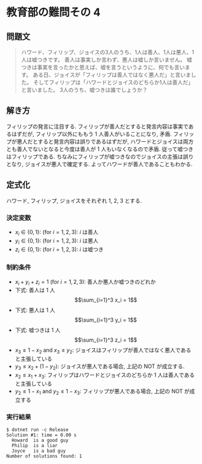 # 教育部の難問その 4

## 問題文

> ハワード、フィリップ、ジョイスの3人のうち、1人は善人、1人は悪人、1人は嘘つきです。
> 善人は事実しか言わず、悪人は嘘しか言いません。
> 嘘つきは事実を言ったかと思えば、嘘を言うというように、何でも言います。
> ある日、ジョイスが「フィリップは善人ではなく悪人だ」と言いました。
> そしてフィリップは「ハワードとジョイスのどちらか1人は善人だ」と言いました。
> 3人のうち、嘘つきは誰でしょうか？

## 解き方

フィリップの発言に注目する. 
フィリップが善人だとすると発言内容は事実であるはずだが, フィリップ以外にももう 1 人善人がいることになり, 矛盾. 
フィリップが悪人だとすると発言内容は誤りであるはずだが, ハワードとジョイスは両方とも善人でないとなると今度は善人が 1 人もいなくなるので矛盾. 
従って嘘つきはフィリップである. 
ちなみにフィリップが嘘つきなのでジョイスの主張は誤りとなり, ジョイスが悪人で確定する. よってハワードが善人であることもわかる. 

## 定式化

ハワード, フィリップ, ジョイスをそれぞれ $1$, $2$, $3$ とする. 

### 決定変数

- $x_i \in \{0, 1\}$: (for $i = 1, 2, 3$): $i$ は善人
- $y_i \in \{0, 1\}$: (for $i = 1, 2, 3$): $i$ は悪人
- $z_i \in \{0, 1\}$: (for $i = 1, 2, 3$): $i$ は嘘つき

### 制約条件

- $x_i + y_i + z_i = 1$ (for $i = 1, 2, 3$): 善人か悪人か嘘つきのどれか
- 下式: 善人は 1 人
$$\sum_{i=1}^3 x_i = 1$$
- 下式: 悪人は 1 人
$$\sum_{i=1}^3 y_i = 1$$
- 下式: 嘘つきは 1 人
$$\sum_{i=1}^3 z_i = 1$$
- $x_3 \le 1 - x_2$ and $x_3 \le y_2$: ジョイスはフィリップが善人ではなく悪人であると主張している
- $y_3 \le x_2 + (1 - y_2)$: ジョイスが悪人である場合, 上記の NOT が成立する. 
- $x_2 \le x_1 + x_3$: フィリップはハワードとジョイスのどちらか 1 人は善人であると主張している
- $y_2 \le 1 - x_1$ and $y_2 \le 1 - x_3$: フィリップが悪人である場合, 上記の NOT が成立する

### 実行結果

```shell
$ dotnet run -c Release
Solution #1: time = 0.00 s
  Howard  is a good guy
  Philip  is a liar
  Joyce   is a bad guy
Number of solutions found: 1
```
